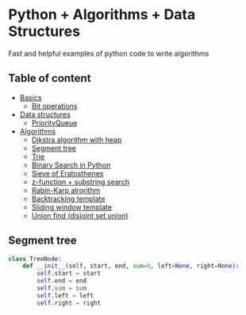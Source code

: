 # Python + Algorithms + Data Structures

Fast and helpful examples of python code to write algorithms

## Table of content
- [Basics]()
    - [Bit operations]()
- [Data structures]()
    - [PriorityQueue]()
- [Algorithms]()
    - [Djkstra algorithm with heap]()
    - [Segment tree](#segment-tree)
    - [Trie]()
    - [Binary Search in Python]()
    - [Sieve of Eratosthenes]()
    - [z-function + substring search]()
    - [Rabin-Karp alrorithm]()
    - [Backtracking template]()
    - [Sliding window template]()
    - [Union find (disjoint set union)]()


Segment tree
------------

```python
class TreeNode:
    def __init__(self, start, end, sum=0, left=None, right=None):
        self.start = start
        self.end = end
        self.sum = sum
        self.left = left
        self.right = right
```
